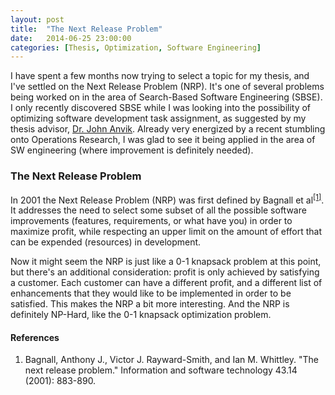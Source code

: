 ```yaml
---
layout: post
title:  "The Next Release Problem"
date:   2014-06-25 23:00:00
categories: [Thesis, Optimization, Software Engineering] 
---
```


I have spent a few months now trying to select a topic for my thesis, and I've settled on the Next Release Problem (NRP). It's one of several problems being worked on in the area of Search-Based Software Engineering (SBSE). I only recently discovered SBSE while I was looking into the possibility of optimizing software development task assignment, as suggested by my thesis advisor, [Dr. John Anvik](http://www.cwu.edu/~janvik/). Already very energized by a recent stumbling onto Operations Research, I was glad to see it being applied in the area of SW engineering (where improvement is definitely needed).

### The Next Release Problem
In 2001 the Next Release Problem (NRP) was first defined by Bagnall et al<sup>[[1]](#Cite1)</sup>. It addresses the need to select some subset of all the possible software improvements (features, requirements, or what have you) in order to maximize profit, while respecting an upper limit on the amount of effort that can be expended (resources) in development.

Now it might seem the NRP is just like a 0-1 knapsack problem at this point, but there's an additional consideration: profit is only achieved by satisfying a customer. Each customer can have a different profit, and a different list of enhancements that they would like to be implemented in order to be satisfied. This makes the NRP a bit more interesting. And the NRP is definitely NP-Hard, like the 0-1 knapsack optimization problem.

#### References
1. <a name="Cite1"/>Bagnall, Anthony J., Victor J. Rayward-Smith, and Ian M. Whittley. "The next release problem." Information and software technology 43.14 (2001): 883-890.

